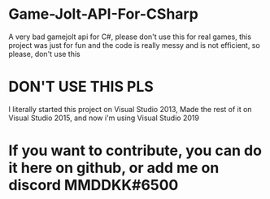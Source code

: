 # Game-Jolt-API-For-CSharp
A very bad gamejolt api for C#, please don't use this for real games, this project was just for fun and the code is really messy and is not efficient, so please, don't use this

# DON'T USE THIS PLS
I literally started this project on Visual Studio 2013, Made the rest of it on Visual Studio 2015, and now i'm using Visual Studio 2019
# If you want to contribute, you can do it here on github, or add me on discord MMDDKK#6500
